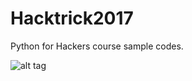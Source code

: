 # Hacktrick2017
Python for Hackers course sample codes.

![alt tag](https://emreovunc.com/images/hacktrickconf2017_pythonforhackers.jpg)
